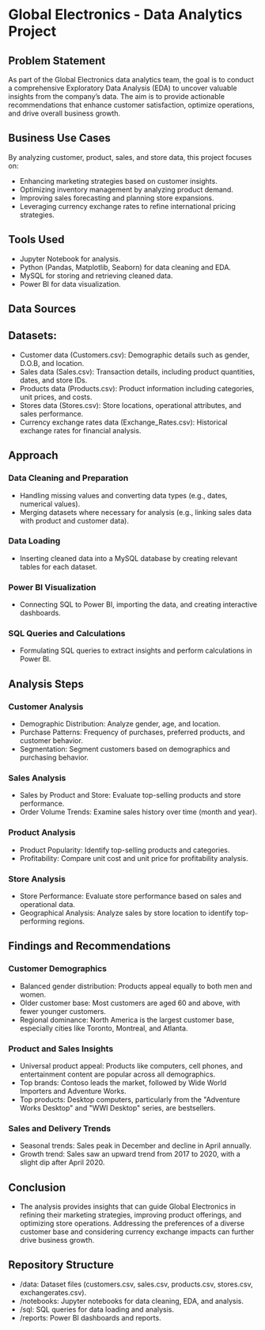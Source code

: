 # Global Electronics - Data Analytics Project
## Problem Statement
As part of the Global Electronics data analytics team, the goal is to conduct a comprehensive Exploratory Data Analysis (EDA) to uncover valuable insights from the company’s data. The aim is to provide actionable recommendations that enhance customer satisfaction, optimize operations, and drive overall business growth.

## Business Use Cases
By analyzing customer, product, sales, and store data, this project focuses on:

- Enhancing marketing strategies based on customer insights.
- Optimizing inventory management by analyzing product demand.
- Improving sales forecasting and planning store expansions.
- Leveraging currency exchange rates to refine international pricing strategies.
## Tools Used
- Jupyter Notebook for analysis.
- Python (Pandas, Matplotlib, Seaborn) for data cleaning and EDA.
- MySQL for storing and retrieving cleaned data.
- Power BI for data visualization.
## Data Sources

## Datasets:
- Customer data (Customers.csv): Demographic details such as gender, D.O.B, and location.
- Sales data (Sales.csv): Transaction details, including product quantities, dates, and store IDs.
- Products data (Products.csv): Product information including categories, unit prices, and costs.
- Stores data (Stores.csv): Store locations, operational attributes, and sales performance.
- Currency exchange rates data (Exchange_Rates.csv): Historical exchange rates for financial analysis.
## Approach
### Data Cleaning and Preparation
- Handling missing values and converting data types (e.g., dates, numerical values).
- Merging datasets where necessary for analysis (e.g., linking sales data with product and customer data).
### Data Loading
- Inserting cleaned data into a MySQL database by creating relevant tables for each dataset.
### Power BI Visualization
- Connecting SQL to Power BI, importing the data, and creating interactive dashboards.
### SQL Queries and Calculations
- Formulating SQL queries to extract insights and perform calculations in Power BI.
## Analysis Steps
### Customer Analysis
- Demographic Distribution: Analyze gender, age, and location.
- Purchase Patterns: Frequency of purchases, preferred products, and customer behavior.
- Segmentation: Segment customers based on demographics and purchasing behavior.
### Sales Analysis
- Sales by Product and Store: Evaluate top-selling products and store performance.
- Order Volume Trends: Examine sales history over time (month and year).
### Product Analysis
- Product Popularity: Identify top-selling products and categories.
- Profitability: Compare unit cost and unit price for profitability analysis.
### Store Analysis
- Store Performance: Evaluate store performance based on sales and operational data.
- Geographical Analysis: Analyze sales by store location to identify top-performing regions.
## Findings and Recommendations
### Customer Demographics
- Balanced gender distribution: Products appeal equally to both men and women.
- Older customer base: Most customers are aged 60 and above, with fewer younger customers.
- Regional dominance: North America is the largest customer base, especially cities like Toronto, Montreal, and Atlanta.
### Product and Sales Insights
- Universal product appeal: Products like computers, cell phones, and entertainment content are popular across all demographics.
- Top brands: Contoso leads the market, followed by Wide World Importers and Adventure Works.
- Top products: Desktop computers, particularly from the "Adventure Works Desktop" and "WWI Desktop" series, are bestsellers.
### Sales and Delivery Trends
- Seasonal trends: Sales peak in December and decline in April annually.
- Growth trend: Sales saw an upward trend from 2017 to 2020, with a slight dip after April 2020.
## Conclusion
- The analysis provides insights that can guide Global Electronics in refining their marketing strategies, improving product offerings, and optimizing store operations. Addressing the preferences of a diverse customer base and considering currency exchange impacts can further drive business growth.

## Repository Structure
- /data: Dataset files (customers.csv, sales.csv, products.csv, stores.csv, exchangerates.csv).
- /notebooks: Jupyter notebooks for data cleaning, EDA, and analysis.
- /sql: SQL queries for data loading and analysis.
- /reports: Power BI dashboards and reports.
